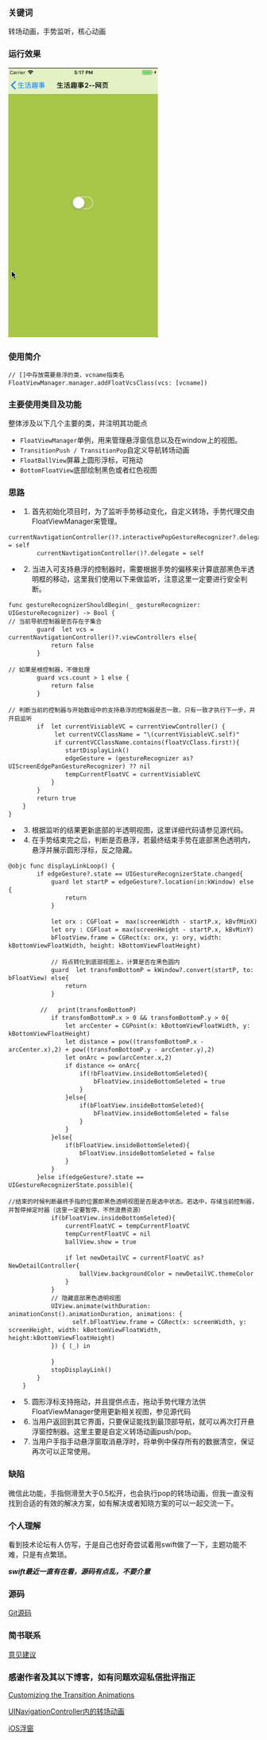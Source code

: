 ### 关键词
转场动画，手势监听，核心动画

### 运行效果
![运行效果](浮窗运行效果.gif)

### 使用简介
```
// []中存放需要悬浮的类，vcname指类名
FloatViewManager.manager.addFloatVcsClass(vcs: [vcname])
```
### 主要使用类目及功能
整体涉及以下几个主要的类，并注明其功能点
- `FloatViewManager`单例，用来管理悬浮窗信息以及在window上的视图。
- `TransitionPush / TransitionPop`自定义导航转场动画
- `FloatBallView`屏幕上圆形浮标，可拖动
- `BottomFloatView`底部绘制黑色或者红色视图

### 思路
- 1. 首先初始化项目时，为了监听手势移动变化，自定义转场，手势代理交由FloatViewManager来管理。 
```
currentNavtigationController()?.interactivePopGestureRecognizer?.delegate = self
        currentNavtigationController()?.delegate = self
```
- 2. 当进入可支持悬浮的控制器时，需要根据手势的偏移来计算底部黑色半透明框的移动，这里我们使用以下来做监听，注意这里一定要进行安全判断。

```
func gestureRecognizerShouldBegin(_ gestureRecognizer: UIGestureRecognizer) -> Bool {
// 当前导航控制器是否存在子集合
        guard  let vcs = currentNavtigationController()?.viewControllers else{
            return false
        }
        
// 如果是根控制器，不做处理
        guard vcs.count > 1 else {
            return false
        }
        
// 判断当前的控制器与开始数组中的支持悬浮的控制器是否一致，只有一致才执行下一步，并开启监听
        if  let currentVisiableVC = currentViewController() {
             let currentVCClassName = "\(currentVisiableVC.self)"
             if currentVCClassName.contains(floatVcClass.first!){
                startDisplayLink()
                edgeGesture = (gestureRecognizer as? UIScreenEdgePanGestureRecognizer) ?? nil
                tempCurrentFloatVC = currentVisiableVC
            }
        }
        return true
    }
}
```

- 3. 根据监听的结果更新底部的半透明视图，这里详细代码请参见源代码。
- 4. 在手势结束完之后，判断是否悬浮，若最终结束手势在底部黑色透明内，悬浮并展示圆形浮标，反之隐藏。

```
@objc func displayLinkLoop() {
        if edgeGesture?.state == UIGestureRecognizerState.changed{
            guard let startP = edgeGesture?.location(in:kWindow) else {
                return
            }
    
            let orx : CGFloat =  max(screenWidth - startP.x, kBvfMinX)
            let ory : CGFloat = max(screenHeight - startP.x, kBvMinY)
            bFloatView.frame = CGRect(x: orx, y: ory, width: kBottomViewFloatWidth, height: kBottomViewFloatHeight)

            // 将点转化到底部视图上，计算是否在黑色圆内
            guard  let transfomBottomP = kWindow?.convert(startP, to: bFloatView) else{
                return
            }
            
         //   print(transfomBottomP)
            if transfomBottomP.x > 0 && transfomBottomP.y > 0{
                let arcCenter = CGPoint(x: kBottomViewFloatWidth, y: kBottomViewFloatHeight)
                let distance = pow((transfomBottomP.x - arcCenter.x),2) + pow((transfomBottomP.y - arcCenter.y),2)
                let onArc = pow(arcCenter.x,2)
                if distance <= onArc{
                    if(!bFloatView.insideBottomSeleted){
                        bFloatView.insideBottomSeleted = true
                    }
                }else{
                    if(bFloatView.insideBottomSeleted){
                        bFloatView.insideBottomSeleted = false
                    }
                }
            }else{
                if(bFloatView.insideBottomSeleted){
                    bFloatView.insideBottomSeleted = false
                }
            }
        }else if(edgeGesture?.state == UIGestureRecognizerState.possible){
            
//结束的时候判断最终手指的位置即黑色透明视图是否是选中状态。若选中，存储当前控制器，并暂停掉定时器（这里一定要暂停，不然浪费资源）
            if(bFloatView.insideBottomSeleted){
                currentFloatVC = tempCurrentFloatVC
                tempCurrentFloatVC = nil
                ballView.show = true
                
                if let newDetailVC = currentFloatVC as? NewDetailController{
                    ballView.backgroundColor = newDetailVC.themeColor
                }
            }
            // 隐藏底部黑色透明视图
            UIView.animate(withDuration: animationConst().animationDuration, animations: { 
                  self.bFloatView.frame = CGRect(x: screenWidth, y: screenHeight, width: kBottomViewFloatWidth, height:kBottomViewFloatHeight)
            }) { (_) in
                
            }
            stopDisplayLink()
        }
    }
```
- 5. 圆形浮标支持拖动，并且提供点击，拖动手势代理方法供FloatViewManager使用更新相关视图，参见源代码
- 6. 当用户返回到其它界面，只要保证能找到最顶部导航，就可以再次打开悬浮窗控制器。这里主要是自定义转场动画push/pop。
- 7. 当用户手指手动悬浮窗取消悬浮时，将单例中保存所有的数据清空，保证再次可以正常使用。

### 缺陷
微信此功能，手指侧滑至大于0.5松开，也会执行pop的转场动画，但我一直没有找到合适的有效的解决方案，如有解决或者知晓方案的可以一起交流一下。

### 个人理解 
看到技术论坛有人仿写，于是自己也好奇尝试着用swift做了一下，主题功能不难，只是有点繁琐。

***swift最近一直有在看，源码有点乱，不要介意***

### 源码
[Git源码](https://github.com/zhouXiaoR/FloatWeChatView)

### 简书联系
[意见建议](https://www.jianshu.com/p/60494fd3935d)


### 感谢作者及其以下博客，如有问题欢迎私信批评指正

[Customizing the Transition Animations](https://developer.apple.com/library/archive/featuredarticles/ViewControllerPGforiPhoneOS/CustomizingtheTransitionAnimations.html)

[UINavigationController内的转场动画](https://www.jianshu.com/p/75216054469c)

[iOS浮窗](https://mp.weixin.qq.com/s/2jpkQVT9hE6QcADQYcHeKA)